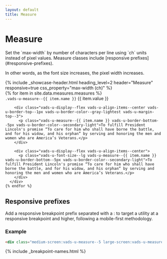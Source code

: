 ```yaml
---
layout: default
title: Measure
---
```


# Measure

<div class="va-introtext" markdown="1">
Set the `max-width` by number of characters per line using `ch` units instead of pixel values. Measure classes include [responsive prefixes](#responsive-prefixes).
</div>

In other words, as the font size increases, the pixel width increases.


<div class="site-c-showcase">
  {%
    include _showcase-header.html
    heading_level=2
    header="Measure"
    responsive=true
    css_property="max-width (ch)"
  %}
  <div class="vads-l-row">
    {% for item in site.data.measures.measures %}
      <div class="site-c-showcase__col vads-l-col--12 {% if forloop.index == 1 %}vads-u-border-top--0{% endif %}">
        <div class="vads-u-display--flex vads-u-justify-content--space-between">
          <code class="code">.vads-u-measure--{{ item.name }}</code>
          <span class="site-c-utility-value">{{ item.value }}</span>
        </div>

        <div class="vads-u-display--flex vads-u-align-items--center vads-u-border-top--1px vads-u-border-color--gray-lightest vads-u-margin-top--3">
          <p class="vads-u-measure--{{ item.name }} vads-u-border-bottom--5px vads-u-border-color--secondary-light">To fulfill President Lincoln's promise “To care for him who shall have borne the battle, and for his widow, and his orphan” by serving and honoring the men and women who are America’s Veterans.</p>
        </div>

        <div class="vads-u-display--flex vads-u-align-items--center">
          <p class="vads-u-font-size--lg vads-u-measure--{{ item.name }} vads-u-border-bottom--5px vads-u-border-color--secondary-light">To fulfill President Lincoln's promise “To care for him who shall have borne the battle, and for his widow, and his orphan” by serving and honoring the men and women who are America’s Veterans.</p>
        </div>
      </div>
    {% endfor %}
  </div>
</div>

## Responsive prefixes

Add a responsive breakpoint prefix separated with a : to target a utility at a responsive breakpoint and higher, following a mobile-first methodology.

### Example

```html
<div class="medium-screen:vads-u-measure--5 large-screen:vads-u-measure--1">
```
{% include _breakpoint-names.html %}